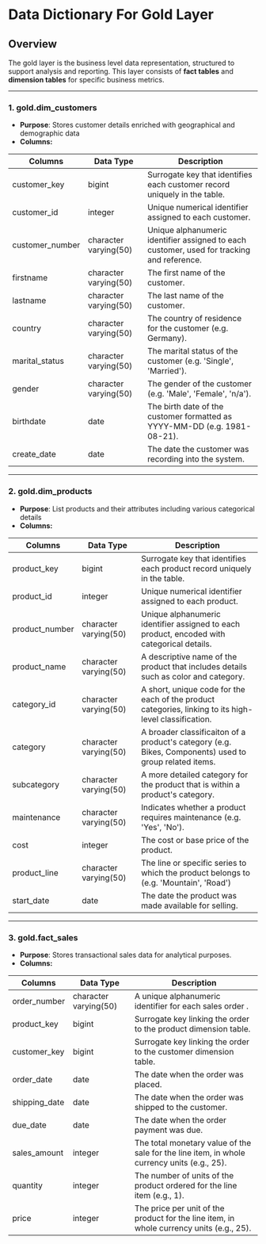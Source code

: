 # Data Dictionary For Gold Layer

## Overview
The gold layer is the business level data representation, structured to support analysis and reporting. This layer consists of **fact tables** and **dimension tables** for specific business metrics.

---

### 1. **gold.dim_customers**
- **Purpose**: Stores customer details enriched with geographical and demographic data
- **Columns:**

| Columns         | Data Type             | Description                                                                                |
------------------|-----------------------|--------------------------------------------------------------------------------------------|
| customer_key    | bigint                | Surrogate key that identifies each customer record uniquely in the table.                  |
| customer_id     | integer               | Unique numerical identifier assigned to each customer.                                     |
| customer_number | character varying(50) | Unique alphanumeric identifier assigned to each customer, used for tracking and reference. |
| firstname       | character varying(50) | The first name of the customer.                                                            |
| lastname        | character varying(50) | The last name of the customer.                                                             |
| country         | character varying(50) | The country of residence for the customer (e.g. Germany).                                  |
| marital_status  | character varying(50) | The marital status of the customer (e.g. 'Single', 'Married').                             |
| gender          | character varying(50) | The gender of the customer (e.g. 'Male', 'Female', 'n/a').                                 |
| birthdate       | date                  | The birth date of the customer formatted as YYYY-MM-DD (e.g. 1981-08-21).                  |
| create_date     | date                  | The date the customer was recording into the system.                                       |

---

### 2. **gold.dim_products**
- **Purpose**: List products and their attributes including various categorical details
- **Columns:**

| Columns         | Data Type             | Description                                                                                           |
------------------|-----------------------|-------------------------------------------------------------------------------------------------------|
| product_key    | bigint                | Surrogate key that identifies each product record uniquely in the table.                               |
| product_id     | integer               | Unique numerical identifier assigned to each product.                                                  |
| product_number | character varying(50) | Unique alphanumeric identifier assigned to each product, encoded with categorical details.             |
| product_name   | character varying(50) | A descriptive name of the product that includes details such as color and category.                    |
| category_id    | character varying(50) | A short, unique code for the each of the product categories, linking to its high-level classification. |
| category       | character varying(50) | A broader classificaiton of a product's category (e.g. Bikes, Components) used to group related items. |
| subcategory    | character varying(50) | A more detailed category for the product that is within a product's category.                          |
| maintenance    | character varying(50) | Indicates whether a product requires maintenance (e.g. 'Yes', 'No').                                   |
| cost           | integer               | The cost or base price of the product.                                                                 |
| product_line   | character varying(50) | The line or specific series to which the product belongs to (e.g. 'Mountain', 'Road')                  |
| start_date     | date                  | The date the product was made available for selling.                                                   |

---

### 3. **gold.fact_sales**
- **Purpose**: Stores transactional sales data for analytical purposes.
- **Columns:**

| Columns      | Data Type             | Description                                                                                |
---------------|-----------------------|--------------------------------------------------------------------------------------------|
| order_number | character varying(50) | A unique alphanumeric identifier for each sales order .                                    |
| product_key     | bigint           | Surrogate key linking the order to the product dimension table.                               |
| customer_key    | bigint           | Surrogate key linking the order to the customer dimension table.                              |
| order_date      | date          | The date when the order was placed.                                                           |
| shipping_date   | date          | The date when the order was shipped to the customer.                                          |
| due_date        | date          | The date when the order payment was due.                                                      |
| sales_amount    | integer           | The total monetary value of the sale for the line item, in whole currency units (e.g., 25).   |
| quantity        | integer           | The number of units of the product ordered for the line item (e.g., 1).                       |
| price           | integer           | The price per unit of the product for the line item, in whole currency units (e.g., 25).|
